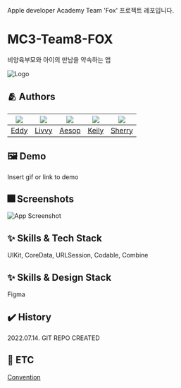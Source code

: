 Apple developer Academy Team 'Fox' 프로젝트 레포입니다.

# MC3-Team8-FOX
비양육부모와 아이의 만남을 약속하는 앱

![Logo](https://dummyimage.com/1000x300/000/fff.png)

## :people_hugging: Authors

|<img src="https://github.com/JUNY0110.png">|<img src="https://github.com/sunchoi22.png">|<img src="https://github.com/yungahui.png">|<img src="https://github.com/YeeunKim-archive.png">|<img src="https://github.com/yeahaluu.png">|
|:-:|:-:|:-:|:-:|:-:|
|[Eddy](https://www.github.com/JUNY0110)|[Livvy](https://github.com/sunchoi22)|[Aesop](https://github.com/yungahui)|[Keily](https://github.com/YeeunKim-archive)|[Sherry](https://github.com/yeahaluu)|

## :framed_picture: Demo

Insert gif or link to demo


## :fireworks: Screenshots

![App Screenshot](https://dummyimage.com/250x500/000/fff.png)

## :sparkles: Skills & Tech Stack
UIKit, CoreData, URLSession, Codable, Combine

## :sparkles: Skills & Design Stack
Figma

## ✔️ History
2022.07.14. GIT REPO CREATED


## 🧩 ETC

[Convention](./Convention.md)
